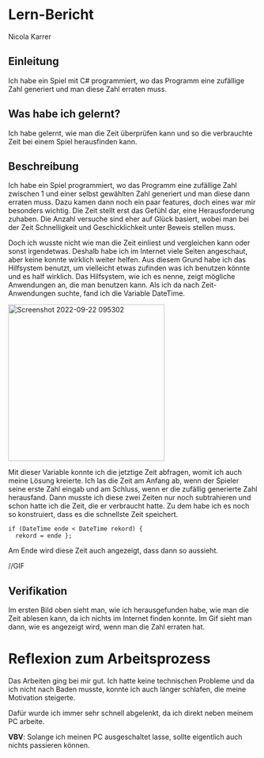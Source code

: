 # Lern-Bericht

Nicola Karrer

## Einleitung

Ich habe ein Spiel mit C# programmiert, wo das Programm eine zufällige Zahl generiert und man diese Zahl erraten muss.

## Was habe ich gelernt?

Ich habe gelernt, wie man die Zeit überprüfen kann und so die verbrauchte Zeit bei einem Spiel herausfinden kann.

## Beschreibung

Ich habe ein Spiel programmiert, wo das Programm eine zufällige Zahl zwischen 1 und einer selbst gewählten Zahl generiert
und man diese dann erraten muss. Dazu kamen dann noch ein paar features, doch eines war mir besonders wichtig. Die Zeit stellt erst
das Gefühl dar, eine Herausforderung zuhaben. Die Anzahl versuche sind eher auf Glück basiert, wobei man bei der Zeit Schnelligkeit und
Geschicklichkeit unter Beweis stellen muss.

Doch ich wusste nicht wie man die Zeit einliest und vergleichen kann oder sonst irgendetwas. Deshalb habe ich im Internet viele Seiten
angeschaut, aber keine konnte wirklich weiter helfen. Aus diesem Grund habe ich das Hilfsystem benutzt, um vielleicht etwas zufinden was
ich benutzen könnte und es half wirklich. Das Hilfsystem, wie ich es nenne, zeigt mögliche Anwendungen an, die man benutzen kann. Als
ich da nach Zeit-Anwendungen suchte, fand ich die Variable DateTime.

<img width="316" alt="Screenshot 2022-09-22 095302" src="https://user-images.githubusercontent.com/111045844/191698139-b3a82cf1-cc11-4bda-822b-be096a3c83b1.png">


Mit dieser Variable konnte ich die jetztige Zeit abfragen, womit ich auch meine Lösung kreierte. Ich las die Zeit am Anfang ab, wenn der
Spieler seine erste Zahl eingab und am Schluss, wenn er die zufällig generierte Zahl herausfand. Dann musste ich diese zwei Zeiten nur noch
subtrahieren und schon hatte ich die Zeit, die er verbraucht hatte. Zu dem habe ich es noch so konstruiert, dass es die schnellste Zeit speichert.

```Csharp
if (DateTime ende < DateTime rekord) {
  rekord = ende };
```

Am Ende wird diese Zeit auch angezeigt, dass dann so aussieht.

//GIF


## Verifikation

Im ersten Bild oben sieht man, wie ich herausgefunden habe, wie man die Zeit ablesen kann, da ich nichts im Internet finden konnte.
Im Gif sieht man dann, wie es angezeigt wird, wenn man die Zahl erraten hat.

# Reflexion zum Arbeitsprozess

Das Arbeiten ging bei mir gut. Ich hatte keine technischen Probleme und da ich nicht nach Baden musste, konnte ich auch länger schlafen, die meine
Motivation steigerte.

Dafür wurde ich immer sehr schnell abgelenkt, da ich direkt neben meinem PC arbeite.

**VBV**: Solange ich meinen PC ausgeschaltet lasse, sollte eigentlich auch nichts passieren können.
